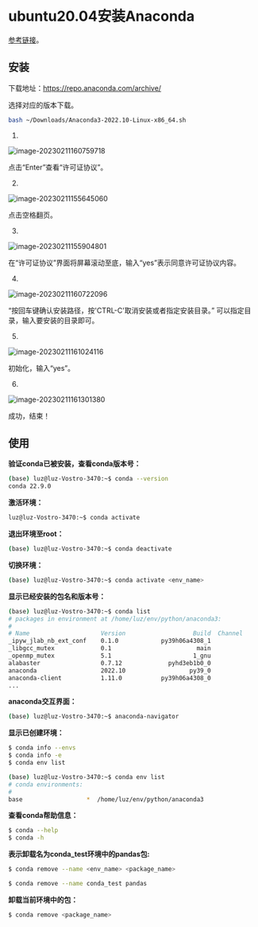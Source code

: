 # ubuntu20.04安装Anaconda

[参考链接](https://blog.csdn.net/JIEJINQUANIL/article/details/107008948)。

## 安装

下载地址：https://repo.anaconda.com/archive/

选择对应的版本下载。

```bash
bash ~/Downloads/Anaconda3-2022.10-Linux-x86_64.sh
```

1. 
![image-20230211160759718](/home/luz/.config/Typora/typora-user-images/image-20230211160759718.png)

点击“Enter”查看“许可证协议”。

2. 
![image-20230211155645060](/home/luz/.config/Typora/typora-user-images/image-20230211155645060.png)

点击空格翻页。

3. 
![image-20230211155904801](/home/luz/.config/Typora/typora-user-images/image-20230211155904801.png)

在“许可证协议”界面将屏幕滚动至底，输入“yes”表示同意许可证协议内容。

4. 
![image-20230211160722096](/home/luz/.config/Typora/typora-user-images/image-20230211160722096.png)

“按回车键确认安装路径，按'CTRL-C'取消安装或者指定安装目录。”
可以指定目录，输入要安装的目录即可。

5. 
![image-20230211161024116](/home/luz/.config/Typora/typora-user-images/image-20230211161024116.png)

初始化，输入“yes”。

6. 
![image-20230211161301380](/home/luz/.config/Typora/typora-user-images/image-20230211161301380.png)

成功，结束！

## 使用


**验证conda已被安装，查看conda版本号：**

```bash
(base) luz@luz-Vostro-3470:~$ conda --version
conda 22.9.0
```

**激活环境：**

```bash
luz@luz-Vostro-3470:~$ conda activate
```

**退出环境至root：**

```bash
(base) luz@luz-Vostro-3470:~$ conda deactivate
```

**切换环境：**

```bash
(base) luz@luz-Vostro-3470:~$ conda activate <env_name>
```

**显示已经安装的包名和版本号：**

```bash
(base) luz@luz-Vostro-3470:~$ conda list
# packages in environment at /home/luz/env/python/anaconda3:
#
# Name                    Version                   Build  Channel
_ipyw_jlab_nb_ext_conf    0.1.0            py39h06a4308_1  
_libgcc_mutex             0.1                        main  
_openmp_mutex             5.1                       1_gnu  
alabaster                 0.7.12             pyhd3eb1b0_0  
anaconda                  2022.10                  py39_0  
anaconda-client           1.11.0           py39h06a4308_0 
...
```

**anaconda交互界面：**

```bash
(base) luz@luz-Vostro-3470:~$ anaconda-navigator
```

**显示已创建环境：**

```bash
$ conda info --envs
$ conda info -e
$ conda env list
```

```bash
(base) luz@luz-Vostro-3470:~$ conda env list
# conda environments:
#
base                  *  /home/luz/env/python/anaconda3
```

**查看conda帮助信息：**

```bash
$ conda --help
$ conda -h
```

**表示卸载名为conda_test环境中的pandas包:**

```bash
$ conda remove --name <env_name> <package_name>
```

```bash
$ conda remove --name conda_test pandas
```

**卸载当前环境中的包：**

```bash
$ conda remove <package_name>
```






